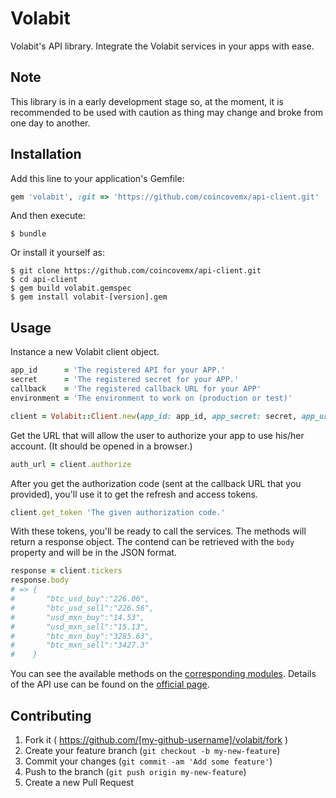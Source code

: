 # Volabit

Volabit's API library. Integrate the Volabit services in your apps with ease.

## Note

This library is in a early development stage so, at the moment, it is recommended to be used with caution as thing may change and broke from one day to another.

## Installation

Add this line to your application's Gemfile:

```ruby
gem 'volabit', :git => 'https://github.com/coincovemx/api-client.git'
```

And then execute:

    $ bundle

Or install it yourself as:

    $ git clone https://github.com/coincovemx/api-client.git
    $ cd api-client
    $ gem build volabit.gemspec
    $ gem install volabit-[version].gem

## Usage

Instance a new Volabit client object.

```ruby
app_id      = 'The registered API for your APP.'
secret      = 'The registered secret for your APP.'
callback    = 'The registered callback URL for your APP'
environment = 'The environment to work on (production or test)'

client = Volabit::Client.new(app_id: app_id, app_secret: secret, app_url: callback, environment: environment)
```

Get the URL that will allow the user to authorize your app to use his/her account. (It should be opened in a browser.)

```ruby
auth_url = client.authorize
```

After you get the authorization code (sent at the callback URL that you provided), you'll use it to get the refresh and access tokens.

```ruby
client.get_token 'The given authorization code.'
```

With these tokens, you'll be ready to call the services. The methods will return a response object. The contend can be retrieved with the `body` property and will be in the JSON format.

```ruby
response = client.tickers
response.body
# => {
#       "btc_usd_buy":"226.06",
#       "btc_usd_sell":"226.56",
#       "usd_mxn_buy":"14.53",
#       "usd_mxn_sell":"15.13",
#       "btc_mxn_buy":"3285.63",
#       "btc_mxn_sell":"3427.3"
#    }
```

You can see the available methods on the [corresponding modules][modules]. Details of the API use can be found on the [official page][api-docs].

## Contributing

1. Fork it ( https://github.com/[my-github-username]/volabit/fork )
2. Create your feature branch (`git checkout -b my-new-feature`)
3. Commit your changes (`git commit -am 'Add some feature'`)
4. Push to the branch (`git push origin my-new-feature`)
5. Create a new Pull Request


[modules]: https://github.com/coincovemx/api-client/tree/development/lib/volabit/api
[api-docs]: https://coincovemx.github.io/
